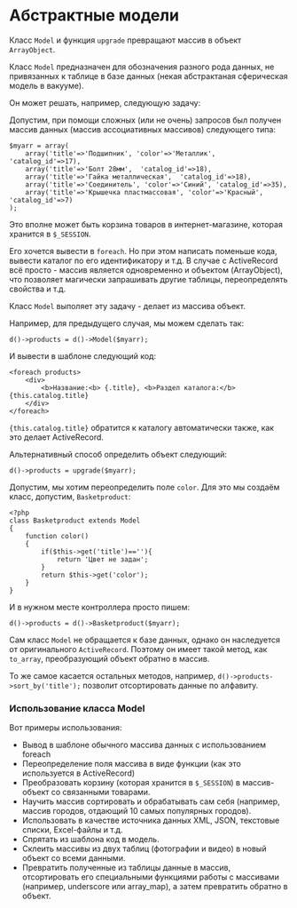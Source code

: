 Абстрактные модели
==================

Класс `Model` и функция `upgrade` превращают массив в объект `ArrayObject`.

Класс `Model` предназначен для обозначения разного рода данных, не привязанных к таблице в базе данных (некая абстрактаная сферическая модель в вакууме).

Он может решать, например, следующую задачу:

Допустим, при помощи сложных (или не очень) запросов был получен массив данных (массив ассоциативных массивов) следующего типа:

	$myarr = array(
		array('title'=>'Подшипник', 'color'=>'Металлик', 'catalog_id'=>17),
		array('title'=>'Болт 28мм',  'catalog_id'=>18),
		array('title'=>'Гайка металлическая',  'catalog_id'=>18),
		array('title'=>'Соединитель', 'color'=>'Синий', 'catalog_id'=>35),
		array('title'=>'Крышечка пластмассовая', 'color'=>'Красный', 'catalog_id'=>7)
	);

Это вполне может быть корзина товаров в интернет-магазине, которая хранится в `$_SESSION`.

Его хочется вывести в `foreach`. Но при этом написать поменьше кода, вывести каталог по его идентификатору и т.д. В случае с ActiveRecord всё просто - массив является одновременно и объектом (ArrayObject), что позволяет магически запрашивать другие таблицы, переопределять свойства и т.д.

Класс `Model` выполяет эту задачу - делает из массива объект.

Например, для предыдущего случая, мы можем сделать так:

	d()->products = d()->Model($myarr);

И вывести в шаблоне следующий код:

	<foreach products>
		<div>
			<b>Название:<b> {.title}, <b>Раздел каталога:</b> {this.catalog.title}
		</div>
	</foreach>

`{this.catalog.title}` обратится к каталогу автоматически также, как это делает ActiveRecord.

Альтернативный способ определить объект следующий:

	d()->products = upgrade($myarr);

Допустим, мы хотим переопределить поле `color`. Для это мы создаём класс, допустим, `Basketproduct`:

	<?php
	class Basketproduct extends Model
	{		
		function color()
		{
			if($this->get('title')==''){
				return 'Цвет не задан';
			}
			return $this->get('color');
		}
	}

И в нужном месте контроллера просто пишем:

	d()->products = d()->Basketproduct($myarr);

Сам класс `Model` не обращается к базе данных, однако он наследуется от оригинального `ActiveRecord`. Поэтому он имеет
такой метод, как `to_array`, преобразующий объект обратно в массив.

То же самое касается остальных методов, например, `d()->products->sort_by('title');` позволит отсортировать данные по алфавиту.

### Использование класса Model

Вот примеры использования:

* Вывод в шаблоне обычного массива данных с использованием foreach
* Переопределение поля массива в виде функции (как это используется в ActiveRecord)
* Преобразовать корзину (которая хранится в `$_SESSION`) в массив-объект со связанными товарами.
* Научить массив сортировать и обрабатывать сам себя (например, массив городов, отдающий 10 самых популярных городов).
* Использовать в качестве источника данных XML, JSON, текстовые списки, Excel-файлы и т.д.
* Спрятать из шаблона код в модель.
* Склеить массивы из двух таблиц (фотографии и видео) в новый объект со всеми данными.
* Превратить полученные из таблицы данные в массив, отсортировать его специальными функциями работы с массивами (например, underscore или array_map), а затем превратить обратно в объект. 
